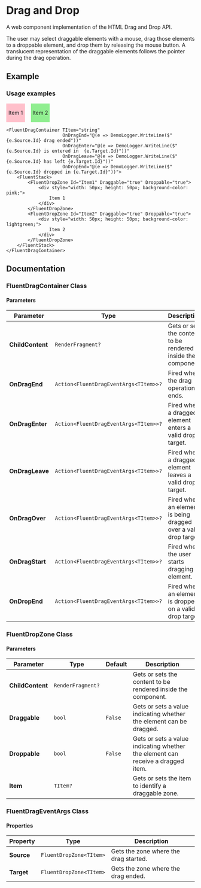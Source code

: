 # Drag and Drop

A web component implementation of the HTML Drag and Drop API.

The user may select draggable elements with a mouse, drag those elements to a droppable element, and drop them by releasing the mouse button. A translucent representation of the draggable elements follows the pointer during the drag operation.

## Example

### Usage examples

<div style="display: flex; gap: 1rem;">
    <div style="width: 50px; height: 50px; background-color: pink; border: 1px solid var(--neutral-stroke-rest); display: flex; align-items: center; justify-content: center;">
        Item 1
    </div>
    <div style="width: 50px; height: 50px; background-color: lightgreen; border: 1px solid var(--neutral-stroke-rest); display: flex; align-items: center; justify-content: center;">
        Item 2
    </div>
</div>

```razor
<FluentDragContainer TItem="string"
                     OnDragEnd="@(e => DemoLogger.WriteLine($"{e.Source.Id} drag ended"))"
                     OnDragEnter="@(e => DemoLogger.WriteLine($"{e.Source.Id} is entered in  {e.Target.Id}"))"
                     OnDragLeave="@(e => DemoLogger.WriteLine($"{e.Source.Id} has left {e.Target.Id}"))"
                     OnDropEnd="@(e => DemoLogger.WriteLine($"{e.Source.Id} dropped in {e.Target.Id}"))">
    <FluentStack>
        <FluentDropZone Id="Item1" Draggable="true" Droppable="true">
            <div style="width: 50px; height: 50px; background-color: pink;">
                Item 1
            </div>
        </FluentDropZone>
        <FluentDropZone Id="Item2" Draggable="true" Droppable="true">
            <div style="width: 50px; height: 50px; background-color: lightgreen;">
                Item 2
            </div>
        </FluentDropZone>
    </FluentStack>
</FluentDragContainer>
```

## Documentation

### FluentDragContainer<TItem> Class

#### Parameters

| Parameter | Type | Description |
| --- | --- | --- |
| **ChildContent** | `RenderFragment?` | Gets or sets the content to be rendered inside the component. |
| **OnDragEnd** | `Action<FluentDragEventArgs<TItem>>?` | Fired when the drag operation ends. |
| **OnDragEnter** | `Action<FluentDragEventArgs<TItem>>?` | Fired when a dragged element enters a valid drop target. |
| **OnDragLeave** | `Action<FluentDragEventArgs<TItem>>?` | Fired when a dragged element leaves a valid drop target. |
| **OnDragOver** | `Action<FluentDragEventArgs<TItem>>?` | Fired when an element is being dragged over a valid drop target. |
| **OnDragStart** | `Action<FluentDragEventArgs<TItem>>?` | Fired when the user starts dragging an element. |
| **OnDropEnd** | `Action<FluentDragEventArgs<TItem>>?` | Fired when an element is dropped on a valid drop target. |

### FluentDropZone<TItem> Class

#### Parameters

| Parameter | Type | Default | Description |
| --- | --- | --- | --- |
| **ChildContent** | `RenderFragment?` | | Gets or sets the content to be rendered inside the component. |
| **Draggable** | `bool` | `False` | Gets or sets a value indicating whether the element can be dragged. |
| **Droppable** | `bool` | `False` | Gets or sets a value indicating whether the element can receive a dragged item. |
| **Item** | `TItem?` | | Gets or sets the item to identify a draggable zone. |

### FluentDragEventArgs<TItem> Class

#### Properties

| Property | Type | Description |
| --- | --- | --- |
| **Source** | `FluentDropZone<TItem>` | Gets the zone where the drag started. |
| **Target** | `FluentDropZone<TItem>` | Gets the zone where the drag ended. |